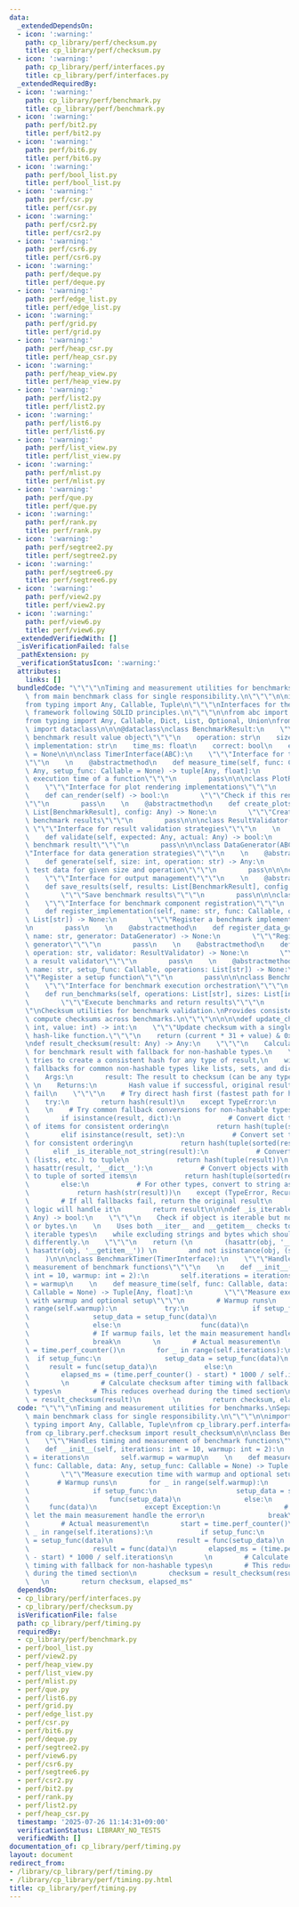 ```yaml
---
data:
  _extendedDependsOn:
  - icon: ':warning:'
    path: cp_library/perf/checksum.py
    title: cp_library/perf/checksum.py
  - icon: ':warning:'
    path: cp_library/perf/interfaces.py
    title: cp_library/perf/interfaces.py
  _extendedRequiredBy:
  - icon: ':warning:'
    path: cp_library/perf/benchmark.py
    title: cp_library/perf/benchmark.py
  - icon: ':warning:'
    path: perf/bit2.py
    title: perf/bit2.py
  - icon: ':warning:'
    path: perf/bit6.py
    title: perf/bit6.py
  - icon: ':warning:'
    path: perf/bool_list.py
    title: perf/bool_list.py
  - icon: ':warning:'
    path: perf/csr.py
    title: perf/csr.py
  - icon: ':warning:'
    path: perf/csr2.py
    title: perf/csr2.py
  - icon: ':warning:'
    path: perf/csr6.py
    title: perf/csr6.py
  - icon: ':warning:'
    path: perf/deque.py
    title: perf/deque.py
  - icon: ':warning:'
    path: perf/edge_list.py
    title: perf/edge_list.py
  - icon: ':warning:'
    path: perf/grid.py
    title: perf/grid.py
  - icon: ':warning:'
    path: perf/heap_csr.py
    title: perf/heap_csr.py
  - icon: ':warning:'
    path: perf/heap_view.py
    title: perf/heap_view.py
  - icon: ':warning:'
    path: perf/list2.py
    title: perf/list2.py
  - icon: ':warning:'
    path: perf/list6.py
    title: perf/list6.py
  - icon: ':warning:'
    path: perf/list_view.py
    title: perf/list_view.py
  - icon: ':warning:'
    path: perf/mlist.py
    title: perf/mlist.py
  - icon: ':warning:'
    path: perf/que.py
    title: perf/que.py
  - icon: ':warning:'
    path: perf/rank.py
    title: perf/rank.py
  - icon: ':warning:'
    path: perf/segtree2.py
    title: perf/segtree2.py
  - icon: ':warning:'
    path: perf/segtree6.py
    title: perf/segtree6.py
  - icon: ':warning:'
    path: perf/view2.py
    title: perf/view2.py
  - icon: ':warning:'
    path: perf/view6.py
    title: perf/view6.py
  _extendedVerifiedWith: []
  _isVerificationFailed: false
  _pathExtension: py
  _verificationStatusIcon: ':warning:'
  attributes:
    links: []
  bundledCode: "\"\"\"\nTiming and measurement utilities for benchmarks.\nSeparated\
    \ from main benchmark class for single responsibility.\n\"\"\"\n\nimport time\n\
    from typing import Any, Callable, Tuple\n\"\"\"\nInterfaces for the benchmark\
    \ framework following SOLID principles.\n\"\"\"\n\nfrom abc import ABC, abstractmethod\n\
    from typing import Any, Callable, Dict, List, Optional, Union\nfrom dataclasses\
    \ import dataclass\n\n\n@dataclass\nclass BenchmarkResult:\n    \"\"\"Immutable\
    \ benchmark result value object\"\"\"\n    operation: str\n    size: int\n   \
    \ implementation: str\n    time_ms: float\n    correct: bool\n    error: Optional[str]\
    \ = None\n\n\nclass TimerInterface(ABC):\n    \"\"\"Interface for timing implementations\"\
    \"\"\n    \n    @abstractmethod\n    def measure_time(self, func: Callable, data:\
    \ Any, setup_func: Callable = None) -> tuple[Any, float]:\n        \"\"\"Measure\
    \ execution time of a function\"\"\"\n        pass\n\n\nclass PlotRenderer(ABC):\n\
    \    \"\"\"Interface for plot rendering implementations\"\"\"\n    \n    @abstractmethod\n\
    \    def can_render(self) -> bool:\n        \"\"\"Check if this renderer is available\"\
    \"\"\n        pass\n    \n    @abstractmethod\n    def create_plots(self, results:\
    \ List[BenchmarkResult], config: Any) -> None:\n        \"\"\"Create plots from\
    \ benchmark results\"\"\"\n        pass\n\n\nclass ResultValidator(ABC):\n   \
    \ \"\"\"Interface for result validation strategies\"\"\"\n    \n    @abstractmethod\n\
    \    def validate(self, expected: Any, actual: Any) -> bool:\n        \"\"\"Validate\
    \ benchmark result\"\"\"\n        pass\n\n\nclass DataGenerator(ABC):\n    \"\"\
    \"Interface for data generation strategies\"\"\"\n    \n    @abstractmethod\n\
    \    def generate(self, size: int, operation: str) -> Any:\n        \"\"\"Generate\
    \ test data for given size and operation\"\"\"\n        pass\n\n\nclass OutputManager(ABC):\n\
    \    \"\"\"Interface for output management\"\"\"\n    \n    @abstractmethod\n\
    \    def save_results(self, results: List[BenchmarkResult], config: Any) -> None:\n\
    \        \"\"\"Save benchmark results\"\"\"\n        pass\n\n\nclass BenchmarkRegistry(ABC):\n\
    \    \"\"\"Interface for benchmark component registration\"\"\"\n    \n    @abstractmethod\n\
    \    def register_implementation(self, name: str, func: Callable, operations:\
    \ List[str]) -> None:\n        \"\"\"Register a benchmark implementation\"\"\"\
    \n        pass\n    \n    @abstractmethod\n    def register_data_generator(self,\
    \ name: str, generator: DataGenerator) -> None:\n        \"\"\"Register a data\
    \ generator\"\"\"\n        pass\n    \n    @abstractmethod\n    def register_validator(self,\
    \ operation: str, validator: ResultValidator) -> None:\n        \"\"\"Register\
    \ a result validator\"\"\"\n        pass\n    \n    @abstractmethod\n    def register_setup(self,\
    \ name: str, setup_func: Callable, operations: List[str]) -> None:\n        \"\
    \"\"Register a setup function\"\"\"\n        pass\n\n\nclass BenchmarkOrchestrator(ABC):\n\
    \    \"\"\"Interface for benchmark execution orchestration\"\"\"\n    \n    @abstractmethod\n\
    \    def run_benchmarks(self, operations: List[str], sizes: List[int]) -> List[BenchmarkResult]:\n\
    \        \"\"\"Execute benchmarks and return results\"\"\"\n        pass\n\"\"\
    \"\nChecksum utilities for benchmark validation.\nProvides consistent ways to\
    \ compute checksums across benchmarks.\n\"\"\"\n\n\n\ndef update_checksum(current:\
    \ int, value: int) -> int:\n    \"\"\"Update checksum with a single value using\
    \ hash-like function.\"\"\"\n    return (current * 31 + value) & 0xFFFFFFFF\n\n\
    \ndef result_checksum(result: Any) -> Any:\n    \"\"\"\n    Calculate checksum\
    \ for benchmark result with fallback for non-hashable types.\n    \n    This function\
    \ tries to create a consistent hash for any type of result,\n    with intelligent\
    \ fallbacks for common non-hashable types like lists, sets, and dicts.\n    \n\
    \    Args:\n        result: The result to checksum (can be any type)\n       \
    \ \n    Returns:\n        Hash value if successful, original result if all fallbacks\
    \ fail\n    \"\"\"\n    # Try direct hash first (fastest path for hashable objects)\n\
    \    try:\n        return hash(result)\n    except TypeError:\n        pass\n\
    \    \n    # Try common fallback conversions for non-hashable types\n    try:\n\
    \        if isinstance(result, dict):\n            # Convert dict to sorted tuple\
    \ of items for consistent ordering\n            return hash(tuple(sorted(result.items())))\n\
    \        elif isinstance(result, set):\n            # Convert set to sorted tuple\
    \ for consistent ordering\n            return hash(tuple(sorted(result)))\n  \
    \      elif _is_iterable_not_string(result):\n            # Convert other iterables\
    \ (lists, etc.) to tuple\n            return hash(tuple(result))\n        elif\
    \ hasattr(result, '__dict__'):\n            # Convert objects with attributes\
    \ to tuple of sorted items\n            return hash(tuple(sorted(result.__dict__.items())))\n\
    \        else:\n            # For other types, convert to string as last resort\n\
    \            return hash(str(result))\n    except (TypeError, RecursionError):\n\
    \        # If all fallbacks fail, return the original result\n        # The validation\
    \ logic will handle it\n        return result\n\n\ndef _is_iterable_not_string(obj:\
    \ Any) -> bool:\n    \"\"\"\n    Check if object is iterable but not a string\
    \ or bytes.\n    \n    Uses both __iter__ and __getitem__ checks to catch more\
    \ iterable types\n    while excluding strings and bytes which should be handled\
    \ differently.\n    \"\"\"\n    return (\n        (hasattr(obj, '__iter__') or\
    \ hasattr(obj, '__getitem__')) \n        and not isinstance(obj, (str, bytes))\n\
    \    )\n\n\nclass BenchmarkTimer(TimerInterface):\n    \"\"\"Handles timing and\
    \ measurement of benchmark functions\"\"\"\n    \n    def __init__(self, iterations:\
    \ int = 10, warmup: int = 2):\n        self.iterations = iterations\n        self.warmup\
    \ = warmup\n    \n    def measure_time(self, func: Callable, data: Any, setup_func:\
    \ Callable = None) -> Tuple[Any, float]:\n        \"\"\"Measure execution time\
    \ with warmup and optional setup\"\"\"\n        # Warmup runs\n        for _ in\
    \ range(self.warmup):\n            try:\n                if setup_func:\n    \
    \                setup_data = setup_func(data)\n                    func(setup_data)\n\
    \                else:\n                    func(data)\n            except Exception:\n\
    \                # If warmup fails, let the main measurement handle the error\n\
    \                break\n        \n        # Actual measurement\n        start\
    \ = time.perf_counter()\n        for _ in range(self.iterations):\n          \
    \  if setup_func:\n                setup_data = setup_func(data)\n           \
    \     result = func(setup_data)\n            else:\n                result = func(data)\n\
    \        elapsed_ms = (time.perf_counter() - start) * 1000 / self.iterations\n\
    \        \n        # Calculate checksum after timing with fallback for non-hashable\
    \ types\n        # This reduces overhead during the timed section\n        checksum\
    \ = result_checksum(result)\n        \n        return checksum, elapsed_ms\n"
  code: "\"\"\"\nTiming and measurement utilities for benchmarks.\nSeparated from\
    \ main benchmark class for single responsibility.\n\"\"\"\n\nimport time\nfrom\
    \ typing import Any, Callable, Tuple\nfrom cp_library.perf.interfaces import TimerInterface\n\
    from cp_library.perf.checksum import result_checksum\n\n\nclass BenchmarkTimer(TimerInterface):\n\
    \    \"\"\"Handles timing and measurement of benchmark functions\"\"\"\n    \n\
    \    def __init__(self, iterations: int = 10, warmup: int = 2):\n        self.iterations\
    \ = iterations\n        self.warmup = warmup\n    \n    def measure_time(self,\
    \ func: Callable, data: Any, setup_func: Callable = None) -> Tuple[Any, float]:\n\
    \        \"\"\"Measure execution time with warmup and optional setup\"\"\"\n \
    \       # Warmup runs\n        for _ in range(self.warmup):\n            try:\n\
    \                if setup_func:\n                    setup_data = setup_func(data)\n\
    \                    func(setup_data)\n                else:\n               \
    \     func(data)\n            except Exception:\n                # If warmup fails,\
    \ let the main measurement handle the error\n                break\n        \n\
    \        # Actual measurement\n        start = time.perf_counter()\n        for\
    \ _ in range(self.iterations):\n            if setup_func:\n                setup_data\
    \ = setup_func(data)\n                result = func(setup_data)\n            else:\n\
    \                result = func(data)\n        elapsed_ms = (time.perf_counter()\
    \ - start) * 1000 / self.iterations\n        \n        # Calculate checksum after\
    \ timing with fallback for non-hashable types\n        # This reduces overhead\
    \ during the timed section\n        checksum = result_checksum(result)\n     \
    \   \n        return checksum, elapsed_ms"
  dependsOn:
  - cp_library/perf/interfaces.py
  - cp_library/perf/checksum.py
  isVerificationFile: false
  path: cp_library/perf/timing.py
  requiredBy:
  - cp_library/perf/benchmark.py
  - perf/bool_list.py
  - perf/view2.py
  - perf/heap_view.py
  - perf/list_view.py
  - perf/mlist.py
  - perf/que.py
  - perf/list6.py
  - perf/grid.py
  - perf/edge_list.py
  - perf/csr.py
  - perf/bit6.py
  - perf/deque.py
  - perf/segtree2.py
  - perf/view6.py
  - perf/csr6.py
  - perf/segtree6.py
  - perf/csr2.py
  - perf/bit2.py
  - perf/rank.py
  - perf/list2.py
  - perf/heap_csr.py
  timestamp: '2025-07-26 11:14:31+09:00'
  verificationStatus: LIBRARY_NO_TESTS
  verifiedWith: []
documentation_of: cp_library/perf/timing.py
layout: document
redirect_from:
- /library/cp_library/perf/timing.py
- /library/cp_library/perf/timing.py.html
title: cp_library/perf/timing.py
---
```

